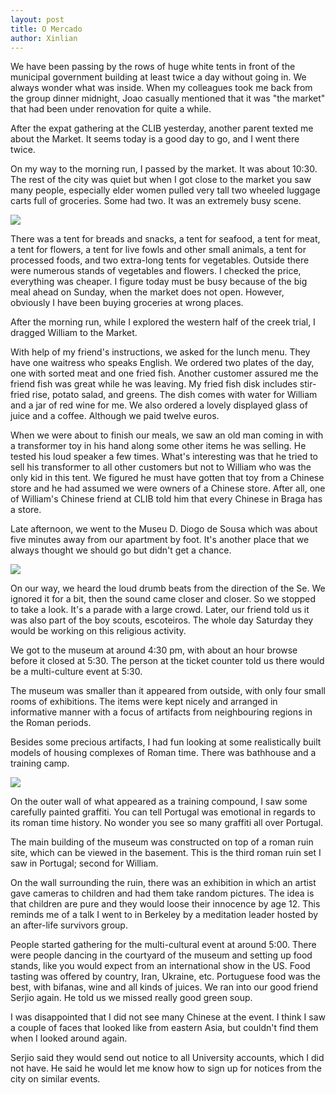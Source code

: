 ```yaml
---
layout: post
title: O Mercado
author: Xinlian
---
```


We have been passing by the rows of huge  white tents in front of the municipal government building at least twice a day without going in.  We always wonder what was inside.  When my colleagues took me back from the group dinner midnight, Joao casually mentioned that it was "the market" that had been under renovation for quite a while.

After the expat gathering at the CLIB yesterday, another parent texted me about the Market.  It seems today is a good day to go, and I went there twice.

On my way to the morning run, I passed by the market.  It was about 10:30.  The rest of the city was quiet but when I got close to the market you saw many people, especially elder women pulled very tall two wheeled luggage carts full of groceries.  Some had two.  It was an extremely busy scene.

![](https://live.staticflickr.com/65535/48973371601_b63ab6e4f4_z.jpg)

There was a tent for breads and snacks, a tent for seafood, a tent for meat, a tent for flowers, a tent for live fowls and other small animals, a tent for processed foods, and two extra-long tents for vegetables.  Outside there were numerous stands of vegetables and flowers.  I checked the price, everything was cheaper.  I figure today must be busy because of the big meal ahead on Sunday, when the market does not open.  However, obviously I have been buying groceries at wrong places.

After the morning run, while I explored the western half of the creek trial, I dragged William to the Market.

With help of my friend's instructions, we asked for the lunch menu.  They have one waitress who speaks English.  We ordered two plates of the day, one with sorted meat and one fried fish.  Another customer assured me the friend fish was great while he was leaving.  My fried fish disk includes stir-fried rise, potato salad, and greens.  The dish comes with water for William and a jar of red wine for me.  We also ordered a lovely displayed glass of juice and a coffee.  Although we paid twelve euros.

When we were about to finish our meals, we saw an old man coming in with a transformer toy in his hand along some other items he was selling.  He tested his loud speaker a few times.  What's interesting was that he tried to sell his transformer to all other customers but not to William who was the only kid in this tent.  We figured he must have gotten that toy from a Chinese store and he had assumed we were owners of a Chinese store.  After all, one of William's Chinese friend at CLIB told him that every Chinese in Braga has a store.

Late afternoon, we went to the Museu D. Diogo de Sousa which was about five minutes away from our apartment by foot.  It's another place that we always thought we should go but didn't get a chance.

![](https://live.staticflickr.com/65535/48964366533_1d2ef5ab22_z.jpg)

On our way, we heard the loud drumb beats from the direction of the Se.  We ignored it for a bit, then the sound came closer and closer.  So we stopped to take a look.  It's a parade with a large crowd.  Later, our friend told us it was also part of the boy scouts, escoteiros.  The whole day Saturday they would be working on this religious activity.

We got to the museum at around 4:30 pm, with about an hour browse before it closed at 5:30.  The person at the ticket counter told us there would be a multi-culture event at 5:30.  

The museum was smaller than it appeared from outside, with only four small rooms of exhibitions.  The items were kept nicely and arranged in informative manner with a focus of artifacts from neighbouring regions in the Roman periods.

Besides some precious artifacts, I had fun looking at some realistically built models of housing complexes of Roman time.  There was bathhouse and a training camp.

![](https://live.staticflickr.com/65535/48963896517_8dc4d02935_z.jpg)

On the outer wall of what appeared as a training compound, I saw some carefully painted graffiti.  You can tell Portugal was emotional in regards to its roman time history.  No wonder you see so many graffiti all over Portugal.

The main building of the museum was constructed on top of a roman ruin site, which can be viewed in the basement.  This is the third roman ruin set I saw in Portugal; second for William.  

On the wall surrounding the ruin, there was an exhibition in which an artist gave cameras to children and had them take random pictures.  The idea is that children are pure and they would loose their innocence by age 12.  This reminds me of a talk I went to in Berkeley by a meditation leader hosted by an after-life survivors group.

People started gathering for the multi-cultural event at around 5:00.  There were people dancing in the courtyard of the museum and setting up food stands, like you would expect from an international show in the US.  Food tasting was offered by country, Iran, Ukraine, etc.  Portuguese food was the best, with bifanas, wine and all kinds of juices.  We ran into our good friend Serjio again.  He told us we missed really good green soup.

I was disappointed that I did not see many Chinese at the event.  I think I saw a couple of faces that looked like from eastern Asia, but couldn't find them when I looked around again.

Serjio said they would send out notice to all University accounts, which I did not have.  He said he would let me know how to sign up for notices from the city on similar events.
